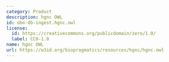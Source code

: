 ```yaml
---
category: Product
description: hgnc OWL
id: obo-db-ingest.hgnc.owl
license:
  id: https://creativecommons.org/publicdomain/zero/1.0/
  label: CC0-1.0
name: hgnc OWL
url: https://w3id.org/biopragmatics/resources/hgnc/hgnc.owl
---
```

